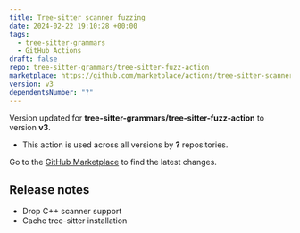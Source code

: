 ```yaml
---
title: Tree-sitter scanner fuzzing
date: 2024-02-22 19:10:28 +00:00
tags:
  - tree-sitter-grammars
  - GitHub Actions
draft: false
repo: tree-sitter-grammars/tree-sitter-fuzz-action
marketplace: https://github.com/marketplace/actions/tree-sitter-scanner-fuzzing
version: v3
dependentsNumber: "?"
---
```



Version updated for **tree-sitter-grammars/tree-sitter-fuzz-action** to version **v3**.
- This action is used across all versions by **?** repositories.

Go to the [GitHub Marketplace](https://github.com/marketplace/actions/tree-sitter-scanner-fuzzing) to find the latest changes.

## Release notes

- Drop C++ scanner support
- Cache tree-sitter installation
